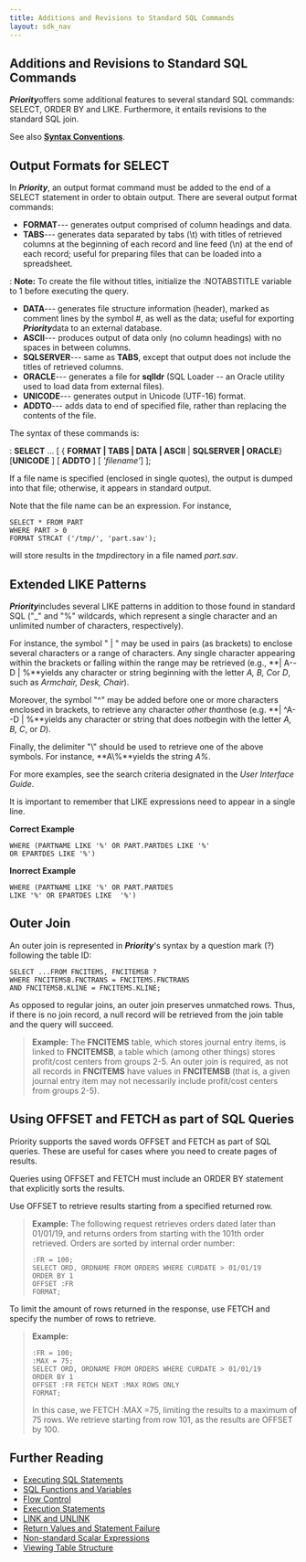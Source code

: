 ```yaml
---
title: Additions and Revisions to Standard SQL Commands
layout: sdk_nav
---
```


## Additions and Revisions to Standard SQL Commands 

***Priority***offers some additional features to several standard SQL
commands: SELECT, ORDER BY and LIKE. Furthermore, it entails revisions
to the standard SQL join.

See also [**Syntax
Conventions**](SQL-Syntax#Syntax-Conventions ).

## Output Formats for SELECT 

In ***Priority***, an output format command must be added to the end of
a SELECT statement in order to obtain output. There are several output
format commands:

-   **FORMAT**--- generates output comprised of column headings and
    data.
-   **TABS**--- generates data separated by tabs (\\t) with titles of
    retrieved columns at the beginning of each record and line feed
    (\\n) at the end of each record; useful for preparing files that can
    be loaded into a spreadsheet.

:   **Note:** To create the file without titles, initialize the
    :NOTABSTITLE variable to 1 before executing the query.

-   **DATA**--- generates file structure information (header), marked as
    comment lines by the symbol #, as well as the data; useful for
    exporting ***Priority***data to an external database.
-   **ASCII**--- produces output of data only (no column headings) with
    no spaces in between columns.
-   **SQLSERVER**--- same as **TABS**, except that output does not
    include the titles of retrieved columns.
-   **ORACLE**--- generates a file for **sqlldr** (SQL Loader -- an
    Oracle utility used to load data from external files).
-   **UNICODE**--- generates output in Unicode (UTF-16) format.
-   **ADDTO**--- adds data to end of specified file, rather than
    replacing the contents of the file.

The syntax of these commands is:

:   **SELECT** \... \[ { **FORMAT \| TABS \| DATA \| ASCII** \|
    **SQLSERVER \| ORACLE**} \[**UNICODE** \] \[ **ADDTO** \] \[
    *\'filename\'*\] \];

If a file name is specified (enclosed in single quotes), the output is
dumped into that file; otherwise, it appears in standard output.

Note that the file name can be an expression. For instance,

``` tsql
SELECT * FROM PART
WHERE PART > 0 
FORMAT STRCAT ('/tmp/', 'part.sav'); 
```

will store results in the *tmp*directory in a file named *part.sav*.

## Extended LIKE Patterns 

***Priority***includes several LIKE patterns in addition to those found
in standard SQL ("\_" and "%" wildcards, which represent a single
character and an unlimited number of characters, respectively).

For instance, the symbol " \| " may be used in pairs (as brackets) to
enclose several characters or a range of characters. Any single
character appearing within the brackets or falling within the range may
be retrieved (e.g., **\| A--D \| %**yields any character or string
beginning with the letter *A, B, C*or *D*, such as *Armchair, Desk,
Chair*).

Moreover, the symbol "\^" may be added before one or more characters
enclosed in brackets, to retrieve any character *other than*those (e.g.
**\| \^A--D \| %**yields any character or string that does *not*begin
with the letter *A, B, C*, or *D*).

Finally, the delimiter "\\" should be used to retrieve one of the above
symbols. For instance, **A\\%**yields the string *A%*.

For more examples, see the search criteria designated in the *User
Interface Guide*.

It is important to remember that LIKE expressions need to appear in a
single line.

**Correct Example**

``` tsql
WHERE (PARTNAME LIKE '%' OR PART.PARTDES LIKE '%' 
OR EPARTDES LIKE '%')
```

**Inorrect Example**

``` tsql
WHERE (PARTNAME LIKE '%' OR PART.PARTDES 
LIKE '%' OR EPARTDES LIKE  '%')
```

## Outer Join 

An outer join is represented in ***Priority***'s syntax by a question
mark (?) following the table ID:

``` tsql
SELECT ...FROM FNCITEMS, FNCITEMSB ?
WHERE FNCITEMSB.FNCTRANS = FNCITEMS.FNCTRANS
AND FNCITEMSB.KLINE = FNCITEMS.KLINE;
```

As opposed to regular joins, an outer join preserves unmatched rows.
Thus, if there is no join record, a null record will be retrieved from
the join table and the query will succeed.

> **Example:** The **FNCITEMS** table, which stores journal entry items,
> is linked to **FNCITEMSB**, a table which (among other things) stores
> profit/cost centers from groups 2-5. An outer join is required, as not
> all records in **FNCITEMS** have values in **FNCITEMSB** (that is, a
> given journal entry item may not necessarily include profit/cost
> centers from groups 2-5).

## Using OFFSET and FETCH as part of SQL Queries 

Priority supports the saved words OFFSET and FETCH as part of SQL
queries. These are useful for cases where you need to create pages of
results.

Queries using OFFSET and FETCH must include an ORDER BY statement that
explicitly sorts the results.

Use OFFSET to retrieve results starting from a specified returned row.

> **Example:** The following request retrieves orders dated later than
> 01/01/19, and returns orders from starting with the 101th order
> retrieved. Orders are sorted by internal order number:
>
> ``` tsql
> :FR = 100;
> SELECT ORD, ORDNAME FROM ORDERS WHERE CURDATE > 01/01/19
> ORDER BY 1
> OFFSET :FR
> FORMAT;
> ```

To limit the amount of rows returned in the response, use FETCH and
specify the number of rows to retrieve.

> **Example:**
>
> ``` tsql
> :FR = 100;
> :MAX = 75;
> SELECT ORD, ORDNAME FROM ORDERS WHERE CURDATE > 01/01/19
> ORDER BY 1
> OFFSET :FR FETCH NEXT :MAX ROWS ONLY
> FORMAT;
> ```
>
> In this case, we FETCH :MAX =75, limiting the results to a maximum of
> 75 rows. We retrieve starting from row 101, as the results are OFFSET
> by 100.

## Further Reading 

-   [Executing SQL Statements](Executing-SQL-Statements )
-   [SQL Functions and
    Variables](SQL-Functions-and-Variables )
-   [Flow Control](Flow-Control )
-   [Execution Statements](Execution-Statements )
-   [LINK and UNLINK](LINK-and-UNLINK )
-   [Return Values and Statement
    Failure](Return-Values-and-Statement-Failure )
-   [Non-standard Scalar
    Expressions](Non-standard-Scalar-Expressions )
-   [Viewing Table Structure](Viewing-Table-Structure )
